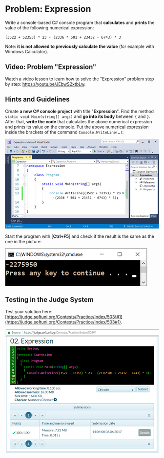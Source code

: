 # Problem: Expression

Write a console-based C\# console program that **calculates** and **prints** the value of the following numerical expression:

```
(3522 + 52353) * 23 - (2336 * 501 + 23432 - 6743) * 3
```

Note: **it is not allowed to previously calculate the value** \(for example with Windows Calculator\).

## Video: Problem "Expression"

Watch a video lesson to learn how to solve the "Expression" problem step by step: https://youtu.be/JEbwS2xtbLw.

## Hints and Guidelines

Create **a new  C\# console project** with title "**Expression**". Find the method `static void Main(string[] args)` and **go into its body** between `{` and `}`. After that, **write the code** that calculates the above numerical expression and prints its value on the console. Put the above numerical expression inside the brackets of the command `Console.WriteLine(…)`:

![](/assets/chapter-1-images/02.Expression-01.png)

Start the program with \[**Ctrl+F5**\] and check if the result is the same as the one in the picture:

![](/assets/chapter-1-images/02.Expression-02.png)

## Testing in the Judge System

Test your solution here: [https://judge.softuni.org/Contests/Practice/Index/503\#1](https://judge.softuni.org/Contests/Practice/Index/503#1).

![](/assets/chapter-1-images/02.Expression-03.png)

